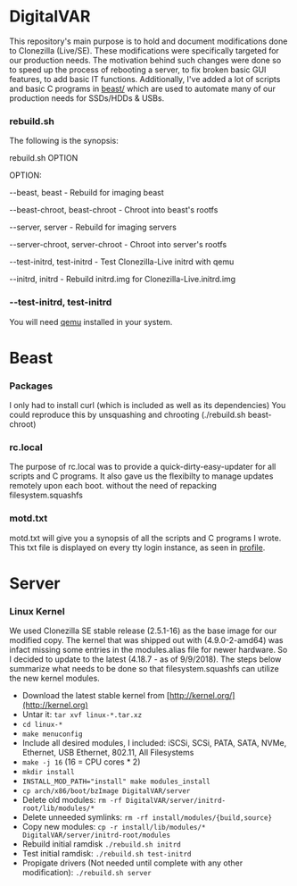 # DigitalVAR

This repository's main purpose is to hold and document modifications done to Clonezilla (Live/SE).
These modifications were specifically targeted for our production needs.
The motivation behind such changes were done so to speed up the process 
of rebooting a server, to fix broken basic GUI features, to add basic IT functions.
Additionally, I've added a lot of scripts and basic C programs in [beast/](beast) which are used to 
automate many of our production needs for SSDs/HDDs & USBs.
 
### rebuild.sh
The following is the synopsis:

rebuild.sh OPTION

OPTION:

--beast, beast                   - Rebuild for imaging beast

--beast-chroot, beast-chroot     - Chroot into beast's rootfs

--server, server                 - Rebuild for imaging servers

--server-chroot, server-chroot   - Chroot into server's rootfs

--test-initrd, test-initrd       - Test Clonezilla-Live initrd with qemu

--initrd, initrd                 - Rebuild initrd.img for Clonezilla-Live.initrd.img

### --test-initrd, test-initrd
You will need [qemu](https://www.qemu.org/) installed in your system.

# Beast

### Packages
I only had to install curl (which is included as well as its dependencies)
You could reproduce this by unsquashing and chrooting (./rebuild.sh beast-chroot)

### rc.local
The purpose of rc.local was to provide a quick-dirty-easy-updater for all
scripts and C programs. It also gave us the flexibilty to manage updates
remotely upon each boot. without the need of repacking filesystem.squashfs 

### motd.txt
motd.txt will give you a synopsis of all the scripts and C programs
I wrote. This txt file is displayed on every tty login instance, as seen
in [profile](beast/profile).

# Server

### Linux Kernel
We used Clonezilla SE stable release (2.5.1-16) as the base image for our modified copy.
The kernel that was shipped out with (4.9.0-2-amd64) was infact missing 
some entries in the modules.alias file for newer hardware. So I decided 
to update to the latest (4.18.7 - as of 9/9/2018). The steps below
summarize what needs to be done so that filesystem.squashfs can utilize
the new kernel modules.

* Download the latest stable kernel from [http://kernel.org/](http://kernel.org)
* Untar it: `tar xvf linux-*.tar.xz`
* `cd linux-*`
* `make menuconfig`
* Include all desired modules, I included: iSCSi, SCSi, PATA, SATA, NVMe, Ethernet, USB Ethernet, 802.11, All Filesystems
* `make -j 16` (16 = CPU cores * 2)
* `mkdir install`
* `INSTALL_MOD_PATH="install" make modules_install`
* `cp arch/x86/boot/bzImage DigitalVAR/server`
* Delete old modules: `rm -rf DigitalVAR/server/initrd-root/lib/modules/*`
* Delete unneeded symlinks: `rm -rf install/modules/{build,source}`
* Copy new modules: `cp -r install/lib/modules/* DigitalVAR/server/initrd-root/modules`
* Rebuild initial ramdisk `./rebuild.sh initrd`
* Test initial ramdisk: `./rebuild.sh test-initrd`
* Propigate drivers (Not needed until complete with any other modification): `./rebuild.sh server`
